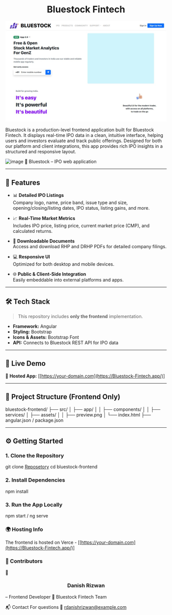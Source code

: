 <h1 align="center">Bluestock Fintech</h1>

![Bluestock Preview](./src/assets/Github-Images/Preview-Image.png)

Bluestock is a production-level frontend application built for Bluestock Fintech. It displays real-time IPO data in a clean, intuitive interface, helping users and investors evaluate and track public offerings. Designed for both our platform and client integrations, this app provides rich IPO insights in a structured and responsive layout.

![image](https://github.com/user-attachments/assets/d315981f-4297-460c-800b-3958b67aff6f)
📄 Bluestock – IPO web application 


---

## 🌟 Features

- 📊 **Detailed IPO Listings**  
  Company logo, name, price band, issue type and size, opening/closing/listing dates, IPO status, listing gains, and more.

- 📈 **Real-Time Market Metrics**  
  Includes IPO price, listing price, current market price (CMP), and calculated returns.

- 📎 **Downloadable Documents**  
  Access and download RHP and DRHP PDFs for detailed company filings.

- 💻 **Responsive UI**  
  Optimized for both desktop and mobile devices.

- 🌐 **Public & Client-Side Integration**  
  Easily embeddable into external platforms and apps.

---

## 🛠️ Tech Stack

> This repository includes **only the frontend** implementation.

- **Framework:** Angular
- **Styling:** Bootstrap
- **Icons & Assets:** Bootstrap Font
- **API:** Connects to Bluestock REST API for IPO data

---

## 🚀 Live Demo

🔗 **Hosted App:** [[https://your-domain.com](https://Bluestock-Fintech.app/)]

---

## 📁 Project Structure (Frontend Only)

bluestock-frontend/
├── src/
│ ├── app/
│ │ ├── components/
│ │ ├── services/
│ ├── assets/
│ │ ├── preview.png
│ └── index.html
├── angular.json / package.json


---

## ⚙️ Getting Started

### 1. Clone the Repository
git clone [Reposetory](https://github.com/rockyhans/Bluestock-Fintech)
cd bluestock-frontend
  
### 2. Install Dependencies
npm install

### 3. Run the App Locally
npm start / ng serve

### 🌍 Hosting Info
The frontend is hosted on Verce - [[https://your-domain.com](https://Bluestock-Fintech.app/)]

### 👥 Contributors
👤 <h3 align="center" > Danish Rizwan </h3> – Frontend Developer
💼 Bluestock Fintech Team

📬 Contact
For questions
📧 rdanishrizwan@example.com
